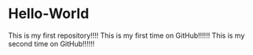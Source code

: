 # Hello-World
This is my first repository!!!! This is my first time on GitHub!!!!!!
This is my second time on GitHub!!!!!!
